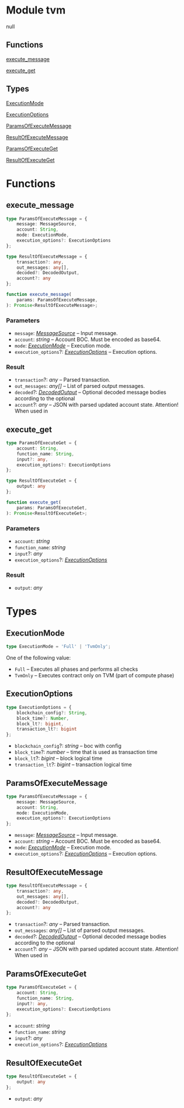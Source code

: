 # Module tvm

null
## Functions
[execute_message](#execute_message)

[execute_get](#execute_get)

## Types
[ExecutionMode](#ExecutionMode)

[ExecutionOptions](#ExecutionOptions)

[ParamsOfExecuteMessage](#ParamsOfExecuteMessage)

[ResultOfExecuteMessage](#ResultOfExecuteMessage)

[ParamsOfExecuteGet](#ParamsOfExecuteGet)

[ResultOfExecuteGet](#ResultOfExecuteGet)


# Functions
## execute_message

```ts
type ParamsOfExecuteMessage = {
    message: MessageSource,
    account: String,
    mode: ExecutionMode,
    execution_options?: ExecutionOptions
};

type ResultOfExecuteMessage = {
    transaction?: any,
    out_messages: any[],
    decoded?: DecodedOutput,
    account?: any
};

function execute_message(
    params: ParamsOfExecuteMessage,
): Promise<ResultOfExecuteMessage>;
```
### Parameters
- `message`: _[MessageSource](mod_processing.md#MessageSource)_ –  Input message.
- `account`: _string_ –  Account BOC. Must be encoded as base64.
- `mode`: _[ExecutionMode](mod_tvm.md#ExecutionMode)_ –  Execution mode.
- `execution_options`?: _[ExecutionOptions](mod_tvm.md#ExecutionOptions)_ –  Execution options.
### Result

- `transaction`?: _any_ –  Parsed transaction.
- `out_messages`: _any[]_ –  List of parsed output messages.
- `decoded`?: _[DecodedOutput](mod_processing.md#DecodedOutput)_ –  Optional decoded message bodies according to the optional
- `account`?: _any_ –  JSON with parsed updated account state. Attention! When used in


## execute_get

```ts
type ParamsOfExecuteGet = {
    account: String,
    function_name: String,
    input?: any,
    execution_options?: ExecutionOptions
};

type ResultOfExecuteGet = {
    output: any
};

function execute_get(
    params: ParamsOfExecuteGet,
): Promise<ResultOfExecuteGet>;
```
### Parameters
- `account`: _string_
- `function_name`: _string_
- `input`?: _any_
- `execution_options`?: _[ExecutionOptions](mod_tvm.md#ExecutionOptions)_
### Result

- `output`: _any_


# Types
## ExecutionMode

```ts
type ExecutionMode = 'Full' | 'TvmOnly';
```
One of the following value:

- `Full` –  Executes all phases and performs all checks
- `TvmOnly` –  Executes contract only on TVM (part of compute phase)


## ExecutionOptions

```ts
type ExecutionOptions = {
    blockchain_config?: String,
    block_time?: Number,
    block_lt?: bigint,
    transaction_lt?: bigint
};
```
- `blockchain_config`?: _string_ –  boc with config
- `block_time`?: _number_ –  time that is used as transaction time
- `block_lt`?: _bigint_ –  block logical time
- `transaction_lt`?: _bigint_ –  transaction logical time


## ParamsOfExecuteMessage

```ts
type ParamsOfExecuteMessage = {
    message: MessageSource,
    account: String,
    mode: ExecutionMode,
    execution_options?: ExecutionOptions
};
```
- `message`: _[MessageSource](mod_processing.md#MessageSource)_ –  Input message.
- `account`: _string_ –  Account BOC. Must be encoded as base64.
- `mode`: _[ExecutionMode](mod_tvm.md#ExecutionMode)_ –  Execution mode.
- `execution_options`?: _[ExecutionOptions](mod_tvm.md#ExecutionOptions)_ –  Execution options.


## ResultOfExecuteMessage

```ts
type ResultOfExecuteMessage = {
    transaction?: any,
    out_messages: any[],
    decoded?: DecodedOutput,
    account?: any
};
```
- `transaction`?: _any_ –  Parsed transaction.
- `out_messages`: _any[]_ –  List of parsed output messages.
- `decoded`?: _[DecodedOutput](mod_processing.md#DecodedOutput)_ –  Optional decoded message bodies according to the optional
- `account`?: _any_ –  JSON with parsed updated account state. Attention! When used in


## ParamsOfExecuteGet

```ts
type ParamsOfExecuteGet = {
    account: String,
    function_name: String,
    input?: any,
    execution_options?: ExecutionOptions
};
```
- `account`: _string_
- `function_name`: _string_
- `input`?: _any_
- `execution_options`?: _[ExecutionOptions](mod_tvm.md#ExecutionOptions)_


## ResultOfExecuteGet

```ts
type ResultOfExecuteGet = {
    output: any
};
```
- `output`: _any_


